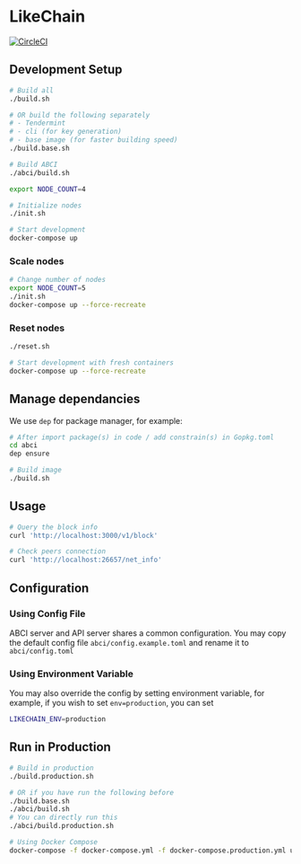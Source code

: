 
# LikeChain

[![CircleCI](https://circleci.com/gh/likecoin/likechain.svg?style=svg)](https://circleci.com/gh/likecoin/likechain)

## Development Setup
```sh
# Build all
./build.sh

# OR build the following separately
# - Tendermint
# - cli (for key generation)
# - base image (for faster building speed)
./build.base.sh

# Build ABCI
./abci/build.sh

export NODE_COUNT=4

# Initialize nodes
./init.sh

# Start development
docker-compose up
```

### Scale nodes
```sh
# Change number of nodes
export NODE_COUNT=5
./init.sh
docker-compose up --force-recreate
```

### Reset nodes
```sh
./reset.sh

# Start development with fresh containers
docker-compose up --force-recreate
```

## Manage dependancies
We use `dep` for package manager, for example:
```sh
# After import package(s) in code / add constrain(s) in Gopkg.toml
cd abci
dep ensure

# Build image
./build.sh
```

## Usage
```sh
# Query the block info
curl 'http://localhost:3000/v1/block'

# Check peers connection
curl 'http://localhost:26657/net_info'
```

## Configuration

### Using Config File
ABCI server and API server shares a common configuration. You may copy the default config file `abci/config.example.toml` and rename it to `abci/config.toml`

### Using Environment Variable
You may also override the config by setting environment variable, for example, if you wish to set `env=production`, you can set
```sh
LIKECHAIN_ENV=production
```

## Run in Production
```sh
# Build in production
./build.production.sh

# OR if you have run the following before
./build.base.sh
./abci/build.sh
# You can directly run this
./abci/build.production.sh

# Using Docker Compose
docker-compose -f docker-compose.yml -f docker-compose.production.yml up
```
